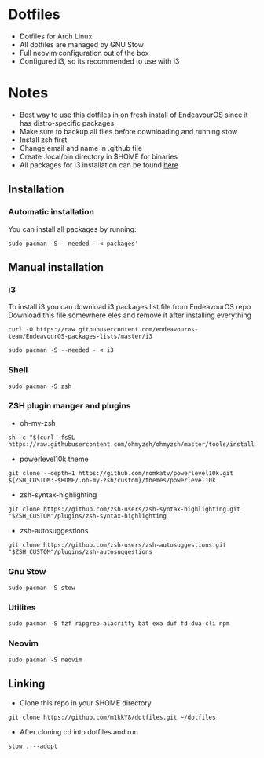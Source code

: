 # Dotfiles 
- Dotfiles for Arch Linux
- All dotfiles are managed by GNU Stow
- Full neovim configuration out of the box
- Configured i3, so its recommended to use with i3

# Notes 
- Best way to use this dotfiles in on fresh install of EndeavourOS since it has distro-specific packages
- Make sure to backup all files before downloading and running stow
- Install zsh first
- Change email and name in .github file
- Create .local/bin directory in $HOME for binaries 
- All packages for i3 installation can be found [here](https://github.com/endeavouros-team/EndeavourOS-packages-lists) 



## Installation 

### Automatic installation

You can install all packages by running:
```
sudo pacman -S --needed - < packages'
```

## Manual installation

### i3

To install i3 you can download i3 packages list file from EndeavourOS repo
Download this file somewhere eles and remove it after installing everything

```
curl -O https://raw.githubusercontent.com/endeavouros-team/EndeavourOS-packages-lists/master/i3
```

```
sudo pacman -S --needed - < i3
```


### Shell
```
sudo pacman -S zsh
```

### ZSH plugin manger and plugins

- oh-my-zsh
```
sh -c "$(curl -fsSL https://raw.githubusercontent.com/ohmyzsh/ohmyzsh/master/tools/install.sh)"
```
- powerlevel10k theme
```
git clone --depth=1 https://github.com/romkatv/powerlevel10k.git ${ZSH_CUSTOM:-$HOME/.oh-my-zsh/custom}/themes/powerlevel10k
```
- zsh-syntax-highlighting
```
git clone https://github.com/zsh-users/zsh-syntax-highlighting.git "$ZSH_CUSTOM"/plugins/zsh-syntax-highlighting
```
- zsh-autosuggestions
```
git clone https://github.com/zsh-users/zsh-autosuggestions.git "$ZSH_CUSTOM"/plugins/zsh-autosuggestions
```

### Gnu Stow
```
sudo pacman -S stow
```

### Utilites
```
sudo pacman -S fzf ripgrep alacritty bat exa duf fd dua-cli npm
```

### Neovim
```
sudo pacman -S neovim
```

## Linking 

- Clone this repo in your $HOME directory

```
git clone https://github.com/m1kkY8/dotfiles.git ~/dotfiles
```

- After cloning cd into dotfiles and run 
```
stow . --adopt
```


